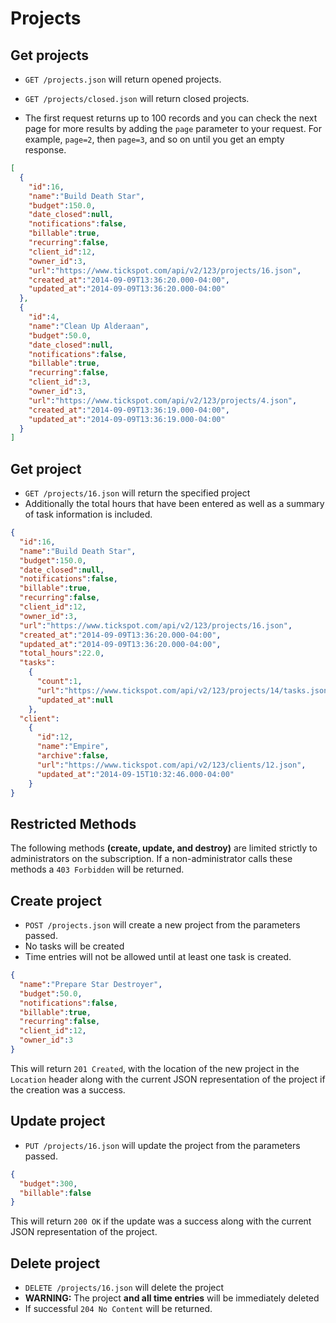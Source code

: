 Projects
========

Get projects
------------

* `GET /projects.json` will return opened projects.
* `GET /projects/closed.json` will return closed projects.

* The first request returns up to 100 records and you can check the next page for more results by adding the `page` parameter to your request.  For example, `page=2`, then `page=3`, and so on until you get an empty response.

```json
[
  {
    "id":16,
    "name":"Build Death Star",
    "budget":150.0,
    "date_closed":null,
    "notifications":false,
    "billable":true,
    "recurring":false,
    "client_id":12,
    "owner_id":3,
    "url":"https://www.tickspot.com/api/v2/123/projects/16.json",
    "created_at":"2014-09-09T13:36:20.000-04:00",
    "updated_at":"2014-09-09T13:36:20.000-04:00"
  },
  {
    "id":4,
    "name":"Clean Up Alderaan",
    "budget":50.0,
    "date_closed":null,
    "notifications":false,
    "billable":true,
    "recurring":false,
    "client_id":3,
    "owner_id":3,
    "url":"https://www.tickspot.com/api/v2/123/projects/4.json",
    "created_at":"2014-09-09T13:36:19.000-04:00",
    "updated_at":"2014-09-09T13:36:19.000-04:00"
  }
]
```

Get project
-----------

* `GET /projects/16.json` will return the specified project
* Additionally the total hours that have been entered as well as a summary of task information is included.

```json
{
  "id":16,
  "name":"Build Death Star",
  "budget":150.0,
  "date_closed":null,
  "notifications":false,
  "billable":true,
  "recurring":false,
  "client_id":12,
  "owner_id":3,
  "url":"https://www.tickspot.com/api/v2/123/projects/16.json",
  "created_at":"2014-09-09T13:36:20.000-04:00",
  "updated_at":"2014-09-09T13:36:20.000-04:00",
  "total_hours":22.0,
  "tasks":
    {
      "count":1,
      "url":"https://www.tickspot.com/api/v2/123/projects/14/tasks.json",
      "updated_at":null
    },
  "client":
    {
      "id":12,
      "name":"Empire",
      "archive":false,
      "url":"https://www.tickspot.com/api/v2/123/clients/12.json",
      "updated_at":"2014-09-15T10:32:46.000-04:00"
    }
}
```

Restricted Methods
----
The following methods **(create, update, and destroy)** are limited strictly to administrators on the subscription.  If a non-administrator calls these methods a `403 Forbidden` will be returned.

Create project
--------------

* `POST /projects.json` will create a new project from the parameters passed.
* No tasks will be created
* Time entries will not be allowed until at least one task is created.

```json
{
  "name":"Prepare Star Destroyer",
  "budget":50.0,
  "notifications":false,
  "billable":true,
  "recurring":false,
  "client_id":12,
  "owner_id":3
}
```

This will return `201 Created`, with the location of the new project in the `Location` header along with the current JSON representation of the project if the creation was a success.


Update project
---------------

* `PUT /projects/16.json` will update the project from the parameters passed.

```json
{
  "budget":300,
  "billable":false
}
```

This will return `200 OK` if the update was a success along with the current JSON representation of the project.

Delete project
-------------

* `DELETE /projects/16.json` will delete the project
* **WARNING:** The project **and all time entries** will be immediately deleted
* If successful `204 No Content` will be returned.
